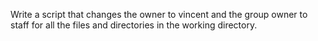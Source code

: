 Write a script that changes the owner to vincent and the group owner to staff for all the files and directories in the working directory. 
